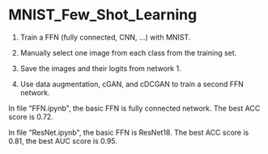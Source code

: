 # MNIST_Few_Shot_Learning

1. Train a FFN (fully connected, CNN, ...) with MNIST.

2. Manually select one image from each class from the training set.

3. Save the images and their logits from network 1.

4. Use data augmentation, cGAN, and cDCGAN to train a second FFN network.

In file "FFN.ipynb", the basic FFN is fully connected network. The best ACC score is 0.72.

In file "ResNet.ipynb", the basic FFN is ResNet18. The best ACC score is 0.81, the best AUC score is 0.95.
